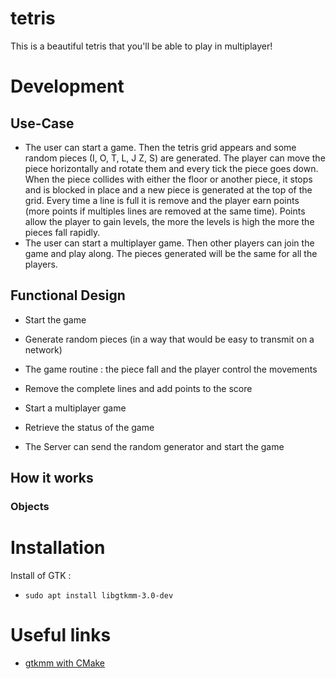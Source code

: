 # tetris

This is a beautiful tetris that you'll be able to play in multiplayer!

# Development

## Use-Case

* The user can start a game. Then the tetris grid appears and some random pieces (I, O, T, L, J
Z, S) are generated. The player can move the piece horizontally and rotate them and every tick the
piece goes down. When the piece collides with either the floor or another piece, it stops and is
blocked in place and a new piece is generated at the top of the grid. Every time a line is full
it is remove and the player earn points (more points if multiples lines are removed at the same 
time). Points allow the player to gain levels, the more the levels is high the more the pieces
fall rapidly. 
* The user can start a multiplayer game. Then other players can join the game and play along.
The pieces generated will be the same for all the players.

## Functional Design

* Start the game
* Generate random pieces (in a way that would be easy to transmit on a network)
* The game routine : the piece fall and the player control the movements
* Remove the complete lines and add points to the score

* Start a multiplayer game
* Retrieve the status of the game
* The Server can send the random generator and start the game

## How it works

### Objects


# Installation

Install of GTK :
- `sudo apt install libgtkmm-3.0-dev`


# Useful links

- [gtkmm with CMake](https://stackoverflow.com/questions/46791091/how-to-set-up-cmakelists-with-gtk)